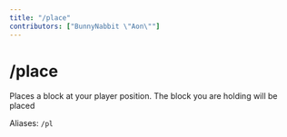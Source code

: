 ```yaml
---
title: "/place"
contributors: ["BunnyNabbit \"Aon\""]
---
```

# /place
Places a block at your player position. The block you are holding will be placed

Aliases: `/pl`